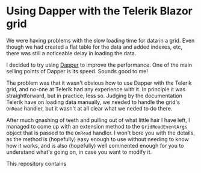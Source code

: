 # Using Dapper with the Telerik Blazor grid

We were having problems with the slow loading time for data in a grid. Even though we had created a flat table for the data and added indexes, etc, there was still a noticeable delay in loading the data.

I decided to try using [Dapper](https://github.com/DapperLib/Dapper) to improve the performance. One of the main selling points of Dapper is its speed. Sounds good to me!

The problem was that it wasn't obvious how to use Dapper with the Telerik grid, and no-one at Telerik had any experience with it. In principle it was straightforward, but in practice, less so. Judging by the documentation Telerik have on loading data manually, we needed to handle the grid's `OnRead` handler, but it wasn't at all clear what we neded to do there.

After much gnashing of teeth and pulling out of what little hair I have left, I managed to come up with an extension method to the `GridReadEventArgs` object that is passed to the `OnRead` handler. I won't bore you with the details, as the method is (hopefully) easy enough to use without needing to know how it works, and is also (hopefully) well commented enough for you to understand what's going on, in case you want to modify it.

This repository contains
